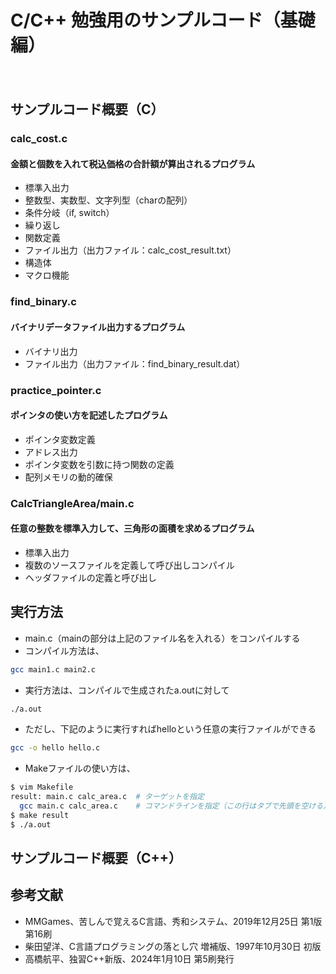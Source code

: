 C/C++ 勉強用のサンプルコード（基礎編）
====
　
## サンプルコード概要（C）


### calc_cost.c
#### 金額と個数を入れて税込価格の合計額が算出されるプログラム
- 標準入出力
- 整数型、実数型、文字列型（charの配列）
- 条件分岐（if, switch）
- 繰り返し
- 関数定義
- ファイル出力（出力ファイル：calc_cost_result.txt）
- 構造体
- マクロ機能  
  
### find_binary.c
#### バイナリデータファイル出力するプログラム  
- バイナリ出力
- ファイル出力（出力ファイル：find_binary_result.dat）  
  
### practice_pointer.c  
#### ポインタの使い方を記述したプログラム
- ポインタ変数定義
- アドレス出力
- ポインタ変数を引数に持つ関数の定義
- 配列メモリの動的確保  
  
### CalcTriangleArea/main.c  
#### 任意の整数を標準入力して、三角形の面積を求めるプログラム  
- 標準入出力
- 複数のソースファイルを定義して呼び出しコンパイル
- ヘッダファイルの定義と呼び出し
  
## 実行方法
- main.c（mainの部分は上記のファイル名を入れる）をコンパイルする  
- コンパイル方法は、
  
```bash
gcc main1.c main2.c
```
  
- 実行方法は、コンパイルで生成されたa.outに対して
```bash
./a.out
```

- ただし、下記のように実行すればhelloという任意の実行ファイルができる
```bash
gcc -o hello hello.c
```

- Makeファイルの使い方は、
```bash
$ vim Makefile
result: main.c calc_area.c  # ターゲットを指定
  gcc main.c calc_area.c    # コマンドラインを指定（この行はタブで先頭を空ける）
$ make result
$ ./a.out
```

## サンプルコード概要（C++）
   
## 参考文献  
- MMGames、苦しんで覚えるC言語、秀和システム、2019年12月25日 第1版第16刷
- 柴田望洋、C言語プログラミングの落とし穴 増補版、1997年10月30日 初版  
- 高橋航平、独習C++新版、2024年1月10日 第5刷発行
